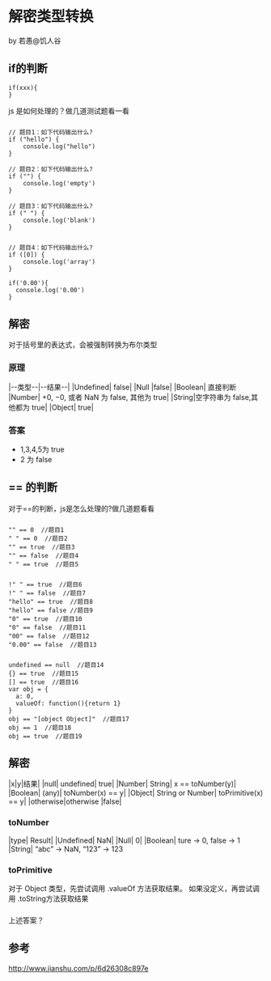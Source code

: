 # 解密类型转换
by 若愚@饥人谷

## if的判断
```
if(xxx){
}
```
js 是如何处理的？做几道测试题看一看

###

```
// 题目1：如下代码输出什么?
if ("hello") {
    console.log("hello")
}

// 题目2：如下代码输出什么?
if ("") {
    console.log('empty')
}

// 题目3：如下代码输出什么?
if (" ") {
    console.log('blank')
}
```


### 
```
// 题目4：如下代码输出什么?
if ([0]) {
    console.log('array')
}

if('0.00'){
  console.log('0.00')
}
```

## 解密
对于括号里的表达式，会被强制转换为布尔类型

### 原理

|--类型--|--结果--|
|Undefined|	false|
|Null	|false|
|Boolean| 直接判断
|Number| +0, −0, 或者 NaN 为 false, 其他为 true|
|String|空字符串为 false,其他都为 true|
|Object|	true|

### 答案
- 1,3,4,5为 true
- 2 为 false


## == 的判断

对于==的判断，js是怎么处理的?做几道题看看

###
```
"" == 0  //题目1
" " == 0  //题目2
"" == true  //题目3
"" == false  //题目4
" " == true  //题目5
```

###
```
!" " == true  //题目6
!" " == false  //题目7
"hello" == true  //题目8
"hello" == false //题目9
"0" == true  //题目10
"0" == false  //题目11
"00" == false  //题目12
"0.00" == false  //题目13
```

###
```
undefined == null  //题目14
{} == true  //题目15
[] == true  //题目16
var obj = { 
  a: 0, 
  valueOf: function(){return 1} 
} 
obj == "[object Object]"  //题目17
obj == 1  //题目18
obj == true  //题目19
```
## 解密
|x|y|结果|
|null|	undefined|	true|
|Number|	String|	x == toNumber(y)|
|Boolean|	(any)|	toNumber(x) == y|
|Object|	String or Number|	toPrimitive(x) == y|
|otherwise|otherwise	|false|

### toNumber


|type|	Result|
|Undefined|	NaN|
|Null|	0|
|Boolean|	ture -> 0, false -> 1
|String| “abc” -> NaN, “123” -> 123

### toPrimitive

对于 Object 类型，先尝试调用 .valueOf 方法获取结果。
如果没定义，再尝试调用 .toString方法获取结果

###
上述答案？

## 参考
http://www.jianshu.com/p/6d26308c897e





